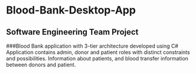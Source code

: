 # Blood-Bank-Desktop-App
## Software Engineering Team Project
###Blood Bank application with 3-tier architecture developed using C#
Application contains admin, donor and patient roles with distinct constraints and possibilities. Information about patients, and blood transfer information between donors and patient.
